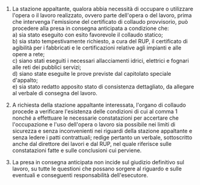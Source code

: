 1. La stazione appaltante, qualora abbia necessità di occupare o utilizzare l'opera o il lavoro realizzato, ovvero parte dell'opera o del lavoro, prima che intervenga l'emissione del certificato di collaudo provvisorio, può procedere alla presa in consegna anticipata a condizione che:<br>a) sia stato eseguito con esito favorevole il collaudo statico;<br>b) sia stato tempestivamente richiesto, a cura del RUP, il certificato di agibilità per i fabbricati e le certificazioni relative agli impianti e alle opere a rete;<br>c) siano stati eseguiti i necessari allacciamenti idrici, elettrici e fognari alle reti dei pubblici servizi;<br>d) siano state eseguite le prove previste dal capitolato speciale d'appalto;<br>e) sia stato redatto apposito stato di consistenza dettagliato, da allegare al verbale di consegna del lavoro.

2. A richiesta della stazione appaltante interessata, l'organo di collaudo procede a verificare l'esistenza delle condizioni di cui al comma 1 nonché a effettuare le necessarie constatazioni per accertare che l'occupazione e l'uso dell'opera o lavoro sia possibile nei limiti di sicurezza e senza inconvenienti nei riguardi della stazione appaltante e senza ledere i patti contrattuali; redige pertanto un verbale, sottoscritto anche dal direttore dei lavori e dal RUP, nel quale riferisce sulle constatazioni fatte e sulle conclusioni cui perviene.

3. La presa in consegna anticipata non incide sul giudizio definitivo sul lavoro, su tutte le questioni che possano sorgere al riguardo e sulle eventuali e conseguenti responsabilità dell'esecutore.